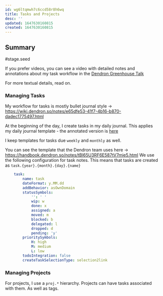 ```yaml
---
id: wg6ltqmwh7c6ccd58r8h6wq
title: Tasks and Projects
desc: ''
updated: 1647630160815
created: 1647630160815
---
```


## Summary
#stage.seed

If you prefer videos, you can see a video with detailed notes and annotations about my task workflow in the [Dendron Greenhouse Talk](https://wiki.dendron.so/notes/ordz7r99w1v099v14hrwgnp.html)

For more textual details, read on.

### Managing Tasks

My workflow for tasks is mostly bullet journal style -> https://wiki.dendron.so/notes/e65dfe53-41f7-4b16-b870-dadec1775497.html

At the beginning of the day, I create tasks in my daily journal. This applies my daily journal template - the annotated version is [here](https://gist.github.com/kevinslin/e849cbf3a13603fed8e4de5830b72209)

I keep templates for tasks due `weekly` and `monthly` as well. 

You can see the template that the Dendron team uses here -> https://handbook.dendron.so/notes/tBl65U3RF6E587tV7mie5.html
We use the following configuration for task notes. This means that tasks are created as `task.{year}.{month}.{day}.{name}`

```yml
    task:
        name: task
        dateFormat: y.MM.dd
        addBehavior: asOwnDomain
        statusSymbols:
            '': ' '
            wip: w
            done: x
            assigned: a
            moved: m
            blocked: b
            delegated: l
            dropped: d
            pending: 'y'
        prioritySymbols:
            H: high
            M: medium
            L: low
        todoIntegration: false
        createTaskSelectionType: selection2link
```

### Managing Projects

For projects, I use a `proj.*` hierarchy. Projects can have tasks associated with them. As well as tags.
